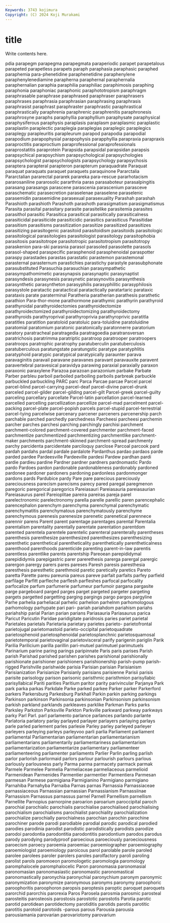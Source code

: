 ```yaml
---
Keywords: 3743 kojimura
Copyright: (C) 2024 Koji Murakami
---
```


# title

Write contents here.



pdia parapegm parapegma parapegmata paraperiodic parapet parapetalous parapeted parapetless
parapets paraph paraphasia paraphasic paraphed paraphemia para-phenetidine paraphenetidine paraphenylene paraphenylenediamine
parapherna paraphernal paraphernalia paraphernalian paraphia paraphilia paraphiliac paraphimosis paraphing paraphonia
paraphoniac paraphonic paraphototropism paraphragm paraphrasable paraphrase paraphrased paraphraser paraphrasers paraphrases
paraphrasia paraphrasian paraphrasing paraphrasis paraphrasist paraphrast paraphraster paraphrastic paraphrastical paraphrastically
paraphrenia paraphrenic paraphrenitis paraphronesis paraphrosyne paraphs paraphyllia paraphyllium paraphysate paraphysical
paraphysiferous paraphysis paraplasis paraplasm paraplasmic paraplastic paraplastin paraplectic paraplegia paraplegias
paraplegic paraplegics paraplegy parapleuritis parapleurum parapod parapodia parapodial parapodium parapophysial
parapophysis parapphyllia parapraxia parapraxis paraproctitis paraproctium paraprofessional paraprofessionals paraprostatitis paraprotein
Parapsida parapsidal parapsidan parapsis parapsychical parapsychism parapsychological parapsychologies parapsychologist parapsychologists
parapsychology parapsychosis paraptera parapteral parapteron parapterum paraquadrate Paraquat paraquat paraquats
paraquet paraquets paraquinone Pararctalia Pararctalian pararectal pararek parareka para-rescue pararhotacism
pararosaniline pararosolic pararthria paras parasaboteur parasalpingitis parasang parasangs parascene parascenia
parascenium parasceve paraschematic parasecretion paraselenae paraselene paraselenic parasemidin parasemidine parasexual
parasexuality Parashah parashah Parashioth parashioth Parashoth parashoth parasigmatism parasigmatismus Parasita
parasital parasitary parasite parasitelike parasitemia parasites parasithol parasitic Parasitica parasitical
parasitically parasiticalness parasiticidal parasiticide parasiticidic parasitics parasiticus Parasitidae parasitism parasitisms
parasitization parasitize parasitized parasitizes parasitizing parasitogenic parasitoid parasitoidism parasitoids parasitologic
parasitological parasitologies parasitologist parasitology parasitophobia parasitosis parasitotrope parasitotropic parasitotropism parasitotropy
paraskenion para-ski parasnia parasol parasoled parasolette parasols parasol-shaped paraspecific parasphenoid
parasphenoidal paraspotter paraspy parastades parastas parastatic parastemon parastemonal parasternal parasternum
parastichies parastichy parastyle parasubphonate parasubstituted Parasuchia parasuchian parasympathetic parasympathomimetic parasynapsis
parasynaptic parasynaptist parasyndesis parasynesis parasynetic parasynovitis parasynthesis parasynthetic parasyntheton parasyphilis
parasyphilitic parasyphilosis parasystole paratactic paratactical paratactically paratartaric parataxic parataxis parate
paraterminal Paratheria paratherian parathesis parathetic parathion Para-thor-mone parathormone parathymic parathyrin
parathyroid parathyroidal parathyroidectomies parathyroidectomize parathyroidectomized parathyroidectomizing parathyroidectomy parathyroids parathyroprival parathyroprivia
parathyroprivic paratitla paratitles paratitlon paratoloid paratoluic para-toluidine paratoluidine paratomial paratomium
paratonic paratonically paratonnerre paratorium paratory paratracheal paratragedia paratragoedia paratransversan paratrichosis
paratrimma paratriptic paratroop paratrooper paratroopers paratroops paratrophic paratrophy paratuberculin paratuberculosis
paratuberculous paratungstate paratungstic paratype paratyphlitis paratyphoid paratypic paratypical paratypically paraunter
parava paravaginitis paravail paravane paravanes paravant paravauxite paravent paravertebral paravesical
paravidya parawing paraxial paraxially paraxon paraxonic paraxylene Parazoa parazoan parazonium
parbake Parbate Parber parbleu parboil parboiled parboiling parboils parbreak parbuckle
parbuckled parbuckling PARC parc Parca Parcae parcae Parcel parcel parcel-blind
parcel-carrying parcel-deaf parcel-divine parcel-drunk parceled parcel-gilder parcel-gilding parcel-gilt Parcel-greek parcel-guilty
parceling parcellary parcellate Parcel-latin parcellation parcel-learned parcelled parcelling parcellization parcellize
parcel-mad parcelment parcel-packing parcel-plate parcel-popish parcels parcel-stupid parcel-terrestrial parcel-tying parcelwise
parcenary parcener parceners parcenership parch parchable parched parchedly parchedness Parcheesi
parcheesi parchemin parcher parches parchesi parching parchingly parchisi parchment parchment-colored
parchment-covered parchmenter parchment-faced parchmentize parchmentized parchmentizing parchmentlike parchment-maker parchments parchment-skinned
parchment-spread parchmenty parchy parcidenta parcidentate parciloquy parclose Parcoal parcook pard
pardah pardahs pardal pardale pardalote Pardanthus pardao pardaos parde parded
pardee Pardeesville Pardeeville pardesi Pardew pardhan pardi pardie pardieu pardine
Pardner pardner pardners pardnomastic Pardo pardo Pardoes pardon pardonable pardonableness
pardonably pardoned pardonee pardoner pardoners pardoning pardonless pardonmonger pardons pards
Pardubice pardy Pare pare parecious pareciously pareciousness parecism parecisms parecy
pared paregal paregmenon paregoric paregorical paregorics Pareiasauri Pareiasauria pareiasaurian Pareiasaurus
pareil Pareioplitae pareira pareiras pareja parel parelectronomic parelectronomy parella parelle
parellic paren parencephalic parencephalon parenchym parenchyma parenchymal parenchymatic parenchymatitis parenchymatous
parenchymatously parenchyme parenchymous parenesis parenesize parenetic parenetical parennece parennir parens
Parent parent parentage parentages parental Parentalia parentalism parentality parentally parentate
parentation parentdom parented parentela parentele parentelic parenteral parenterally parentheses parenthesis
parenthesize parenthesized parenthesizes parenthesizing parenthetic parenthetical parentheticality parenthetically parentheticalness parenthood
parenthoods parenticide parenting parent-in-law parentis parentless parentlike parents parentship Pareoean
parepididymal parepididymis parepigastric parer parerethesis parerga parergal parergic parergon parergy
parers pares pareses Paresh paresis paresthesia paresthesis paresthetic parethmoid paretic
paretically paretics Pareto paretta Parette pareu pareunia pareus pareve parfait
parfaits parfey parfield parfilage Parfitt parfleche parflesh parfleshes parfocal parfocality
parfocalize parfum parfumerie parfumeur parfumoir pargana pargasite parge pargeboard parged
parges parget pargeted pargeter pargeting pargets pargetted pargetting parging pargings
pargo pargos pargyline Parhe parhelia parheliacal parhelic parhelion parhelnm parhomologous
parhomology parhypate pari pari- pariah pariahdom pariahism pariahs pariahship parial
Parian parian parians Pariasauria Pariasaurus parica Paricut Paricutin Paridae paridigitate
paridrosis paries pariet parietal Parietales parietals Parietaria parietary parietes parieto-
parietofrontal parietojugal parietomastoid parieto-occipital parietoquadrate parietosphenoid parietosphenoidal parietosplanchnic parietosquamosal parietotemporal
parietovaginal parietovisceral parify parigenin pariglin Parik Parilia Parilicium parilla parillin
pari-mutuel parimutuel parimutuels Parinarium parine paring parings paripinnate Paris paris
parises Parish parish Parishad parished parishen parishes parishional parishionally parishionate
parishioner parishioners parishionership parish-pump parish-rigged Parishville parishwide parisia Parisian parisian
Parisianism Parisianization Parisianize Parisianly parisians parisienne Parisii parisis parisite parisology
parison parisonic paristhmic paristhmion parisyllabic parisyllabical Pariti parities Paritium paritor
parity parivincular Parjanya Park park parka parkas Parkdale Parke parked
parkee Parker parker Parkerford parkers Parkersburg Parkesburg Parkhall Parkin parkin
parking parkings Parkinson parkinson Parkinsonia parkinsonian Parkinsonism parkinsonism parkish parkland
parklands parkleaves parklike Parkman Parks parks Parksley Parkston Parksville Parkton
Parkville parkward parkway parkways parky Parl Parl. parl parlamento parlance
parlances parlando parlante Parlatoria parlatory parlay parlayed parlayer parlayers parlaying
parlays parle parled parlement parles parlesie Parley parley parleyed parleyer
parleyers parleying parleys parleyvoo parli parlia Parliament parliament parliamental Parliamentarian
parliamentarian parliamentarianism parliamentarians parliamentarily parliamentariness parliamentarism parliamentarization parliamentarize parliamentary parliamenteer
parliamenteering parliamenter parliaments Parlier Parlin parling parlish parlor parlorish parlormaid
parlors parlour parlourish parlours parlous parlously parlousness parly Parma parma
parmacety parmack parmak Parmele Parmelee Parmelia Parmeliaceae parmeliaceous parmelioid Parmenidean
Parmenides Parmentier parmentier Parmentiera Parmesan parmesan Parmese parmigiana Parmigianino Parmigiano
parmigiano Parnahiba Parnahyba Parnaiba Parnas parnas Parnassia Parnassiaceae parnassiaceous Parnassian
parnassian Parnassianism Parnassiinae Parnassism Parnassus parnassus parnel Parnell Parnellism parnellism
Parnellite Parnopius parnorpine paroarion paroarium paroccipital paroch parochial parochialic parochialis
parochialise parochialised parochialising parochialism parochialisms parochialist parochiality parochialization parochialize parochially
parochialness parochian parochin parochine parochiner parode parodi parodiable parodial parodic
parodical parodied parodies parodinia parodist parodistic parodistically parodists parodize parodoi
parodontia parodontitia parodontitis parodontium parodos parodus parody parodying parodyproof paroecious
paroeciously paroeciousness paroecism paroecy paroemia paroemiac paroemiographer paroemiography paroemiologist paroemiology
paroicous parol parolable parole paroled parolee parolees paroler parolers paroles
parolfactory paroli paroling parolist parols paromoeon paromologetic paromologia paromology paromphalocele
paromphalocelic Paron paronomasia paronomasial paronomasian paronomasiastic paronomastic paronomastical paronomastically paronychia
paronychial paronychium paronym paronymic paronymization paronymize paronymous paronyms paronymy paroophoric
paroophoritis paroophoron paropsis paroptesis paroptic paroquet paroquets parorchid parorchis parorexia
Paros Parosela parosmia parosmic parosteal parosteitis parosteosis parostosis parostotic parostotis
Parotia parotic parotid parotidean parotidectomy parotiditis parotids parotis parotitic parotitis
parotoid parotoids -parous parous Parousia parousia parousiamania parovarian parovariotomy parovarium
